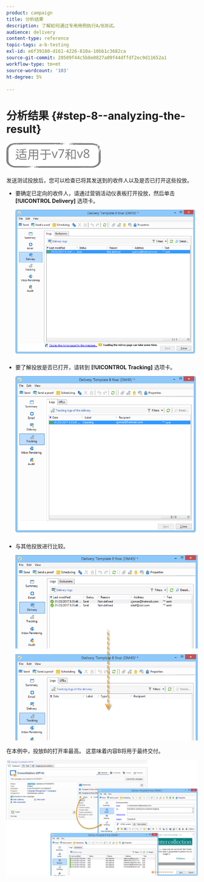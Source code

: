 ```yaml
---
product: campaign
title: 分析结果
description: 了解如何通过专用用例执行A/B测试。
audience: delivery
content-type: reference
topic-tags: a-b-testing
exl-id: e6f39180-d161-4226-810a-10bb1c3682ca
source-git-commit: 20509f44c5b8e0827a09f44dffdf2ec9d11652a1
workflow-type: tm+mt
source-wordcount: '103'
ht-degree: 5%

---
```


# 分析结果 {#step-8--analyzing-the-result}

![](../../assets/common.svg)

发送测试投放后，您可以检查已将其发送到的收件人以及是否已打开这些投放。

* 要确定已定向的收件人，请通过营销活动仪表板打开投放，然后单击 **[!UICONTROL Delivery]** 选项卡。

   ![](assets/use_case_abtesting_analysis_001.png)

* 要了解投放是否已打开，请转到 **[!UICONTROL Tracking]** 选项卡。

   ![](assets/use_case_abtesting_analysis_002.png)

* 与其他投放进行比较。

   ![](assets/use_case_abtesting_analysis_003.png)

在本例中，投放B的打开率最高。 这意味着内容B将用于最终交付。

![](assets/use_case_abtesting_analysis_004.png)
